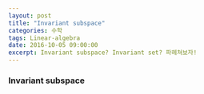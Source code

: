 ```yaml
---
layout: post
title: "Invariant subspace"
categories: 수학
tags: Linear-algebra
date: 2016-10-05 09:00:00
excerpt: Invariant subspace? Invariant set? 파헤쳐보자!
---
```


### Invariant subspace

